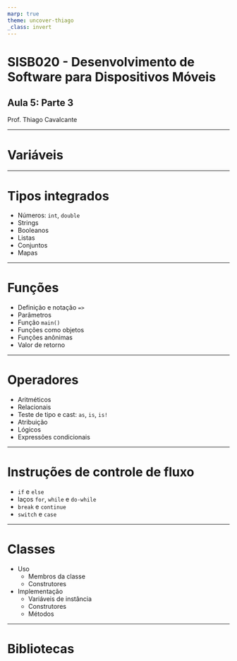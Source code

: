 ```yaml
---
marp: true
theme: uncover-thiago
_class: invert
---
```


<title>Aula 5: Parte 3 — Slides</title>

# **SISB020 - Desenvolvimento de Software para Dispositivos Móveis**

## Aula 5: Parte 3

Prof. Thiago Cavalcante

---

<!-- paginate: true -->
<!-- class: left-header -->

# Variáveis

---

# Tipos integrados

- Números: `int`, `double`
- Strings
- Booleanos
- Listas
- Conjuntos
- Mapas

---

# Funções

- Definição e notação `=>`
- Parâmetros
- Função `main()`
- Funções como objetos
- Funções anônimas
- Valor de retorno

---

# Operadores

- Aritméticos
- Relacionais
- Teste de tipo e cast: `as`, `is`, `is!`
- Atribuição
- Lógicos
- Expressões condicionais

---

# <!-- fit --> Instruções de controle de fluxo

- `if` e `else`
- laços `for`, `while` e `do-while`
- `break` e `continue`
- `switch` e `case`

---

# Classes

- Uso
  - Membros da classe
  - Construtores
- Implementação
  - Variáveis de instância
  - Construtores
  - Métodos

---

# Bibliotecas

